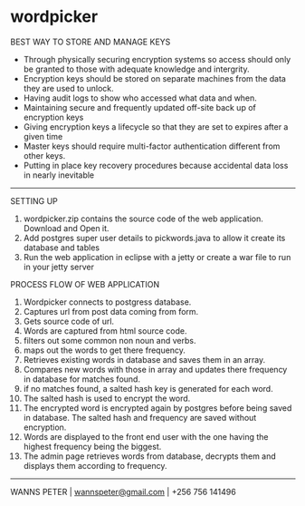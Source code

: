 # wordpicker

BEST WAY TO STORE AND MANAGE KEYS
- Through physically securing encryption systems so access should only be granted to those with adequate knowledge and intergrity.
- Encryption keys should be stored on separate machines from the data they are used to unlock.
- Having audit logs to show who accessed what data and when.
- Maintaining secure and frequently updated off-site back up of encryption keys
- Giving encryption keys a lifecycle so that they are set to expires after a given time
- Master keys should require multi-factor authentication different from other keys.
- Putting in place key recovery procedures because accidental data loss in nearly inevitable

------------------------------------------------------------------------------------------------------

SETTING UP
1. wordpicker.zip contains the source code of the web application. Download and Open it.
2. Add postgres super user details to pickwords.java to allow it create its database and tables
3. Run the web application in eclipse with a jetty or create a war file to run in your jetty server

PROCESS FLOW OF WEB APPLICATION
1. Wordpicker connects to postgress database.
2. Captures url from post data coming from form.
3. Gets source code of url.
4. Words are captured from html source code. 
5. filters out some common non noun and verbs.
6. maps out the words to get there frequency.
7. Retrieves existing words in database and saves them in an array.
8. Compares new words with those in array and updates there frequency in database for matches found.
9. if no matches found, a salted hash key is generated for each word.
10. The salted hash is used to encrypt the word.
11. The encrypted word is encrypted again by postgres before being saved in database. The salted hash and frequency are saved without encryption.
12. Words are displayed to the front end user with the one having the highest frequency being the biggest.
13. The admin page retrieves words from database, decrypts them and displays them according to frequency.

--------------------------------------------------------------------------------------------------------
WANNS PETER | wannspeter@gmail.com | +256 756 141496  



